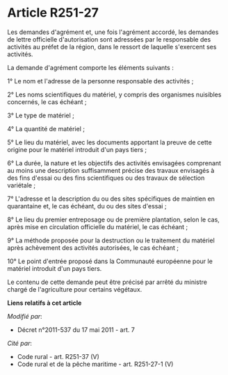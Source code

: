 # Article R251-27

Les demandes d'agrément et, une fois l'agrément accordé, les demandes de lettre officielle d'autorisation sont adressées par
le responsable des activités au préfet de la région, dans le ressort de laquelle s'exercent ses activités. 

La demande d'agrément comporte les éléments suivants : 

1° Le nom et l'adresse de la personne responsable des activités ; 

2° Les noms scientifiques du matériel, y compris des organismes nuisibles concernés, le cas échéant ; 

3° Le type de matériel ; 

4° La quantité de matériel ; 

5° Le lieu du matériel, avec les documents apportant la preuve de cette origine pour le matériel introduit d'un pays tiers ; 

6° La durée, la nature et les objectifs des activités envisagées comprenant au moins une description suffisamment précise des
travaux envisagés à des fins d'essai ou des fins scientifiques ou des travaux de sélection variétale ; 

7° L'adresse et la description du ou des sites spécifiques de maintien en quarantaine et, le cas échéant, du ou des sites
d'essai ; 

8° Le lieu du premier entreposage ou de première plantation, selon le cas, après mise en circulation officielle du matériel,
le cas échéant ; 

9° La méthode proposée pour la destruction ou le traitement du matériel après achèvement des activités autorisées, le cas
échéant ; 

10° Le point d'entrée proposé dans la Communauté européenne pour le matériel introduit d'un pays tiers. 

Le contenu de cette demande peut être précisé par arrêté du ministre chargé de l'agriculture pour certains végétaux.

**Liens relatifs à cet article**

_Modifié par_:

  - Décret n°2011-537 du 17 mai 2011 - art. 7

_Cité par_:

  - Code rural - art. R251-37 (V)
  - Code rural et de la pêche maritime - art. R251-27-1 (V)
